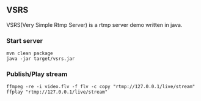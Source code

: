 ## VSRS

VSRS(Very Simple Rtmp Server) is a rtmp server demo written in java.

### Start server
```
mvn clean package
java -jar target/vsrs.jar
```

### Publish/Play stream
```
ffmpeg -re -i video.flv -f flv -c copy "rtmp://127.0.0.1/live/stream"
ffplay "rtmp://127.0.0.1/live/stream"
```
